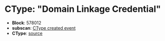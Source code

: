 # CType: "Domain Linkage Credential"

* **Block**: 578012
* **subscan**: [CType created event](https://spiritnet.subscan.io/extrinsic/0x4d6f2f6bf35ff6eb6f14d2746ce360140f0b31860b0237210bab2ab46ee059ce?event=578012-60)
* **CType**: [source](./ctype.json)
